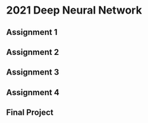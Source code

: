 <h1>2021 Deep Neural Network</h2>

<h2> Assignment 1 </h2>
<h2> Assignment 2 </h2>
<h2> Assignment 3 </h2>
<h2> Assignment 4 </h2>
<h2> Final Project </h2>
